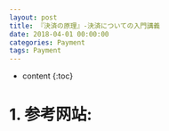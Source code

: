 ```yaml
---
layout: post
title: 『決済の原理』-決済についての入門講義
date: 2018-04-01 00:00:00
categories: Payment
tags: Payment
---
```

* content
{:toc}

# 1. 参考网站:

